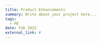 ```yaml
---
title: Product Enhancements
summary: Write about your project here...
tags:
  - PE
date: Feb 2022
external_link: #
---
```

